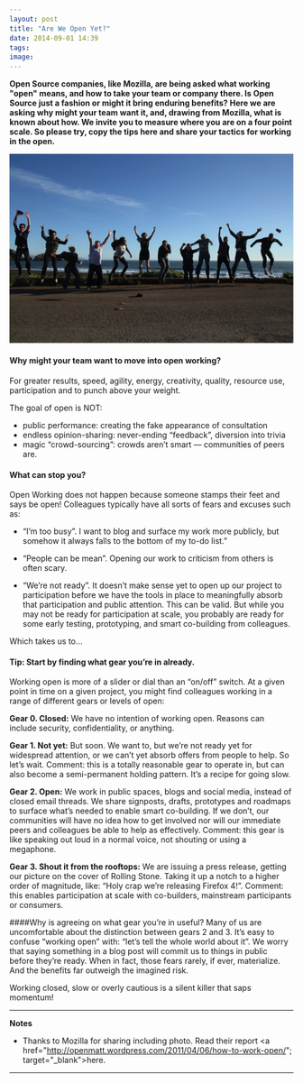 ```yaml
---
layout: post
title: "Are We Open Yet?"
date: 2014-09-01 14:39
tags: 
image:
---
```


**Open Source companies, like Mozilla, are being asked what working "open" means, and how to take your team or company there. Is Open Source just a fashion or might it bring enduring benefits? Here we are asking why might your team want it, and, drawing from Mozilla, what is known about how. We invite you to measure where you are on a four point scale. So please try, copy the tips here and share your tactics for working in the open.**

![](/libb/images/mozilla-leap.png)

#### Why might your team want to move into open working? 
For greater results, speed, agility, energy, creativity, quality, resource use, participation and to punch above your weight.

   The goal of open is NOT:  
   - public performance: creating the fake appearance of consultation   
   - endless opinion-sharing: never-ending “feedback”, diversion into trivia   
   - magic “crowd-sourcing”: crowds aren’t smart — communities of peers are.   

#### What can stop you?
Open Working does not happen because someone stamps their feet and says be open! Colleagues typically have all sorts of fears and excuses such as:

* “I’m too busy”. I want to blog and surface my work more publicly, but somehow it always falls to the bottom of my to-do list.”

* “People can be mean”. Opening our work to criticism from others is often scary.  
* “We’re not ready”.  It doesn’t make sense yet to open up our project to participation before we have the tools in place to meaningfully absorb that participation and public attention. This can be valid. But while you may not be ready for participation at scale, you probably are ready for some early testing, prototyping, and smart co-building from colleagues.   

Which takes us to…

#### Tip: Start by finding what gear you’re in already.
Working open is more of a slider or dial than an “on/off” switch. At a given point in time on a given project, you might find colleagues working in a range of different gears or levels of open:

**Gear 0. Closed:** We have no intention of working open. Reasons can include security, confidentiality, or anything.

**Gear 1. Not yet:** But soon. We want to, but we’re not ready yet for widespread attention, or we can’t yet absorb offers from people to help. So let’s wait. Comment: this is a totally reasonable gear to operate in, but can also become a semi-permanent holding pattern. It’s a recipe for going slow.

**Gear 2. Open:** We work in public spaces, blogs and social media, instead of closed email threads.  We share signposts, drafts, prototypes and roadmaps to surface what’s needed to enable smart co-building. If we don’t, our communities will have no idea how to get involved nor will our immediate peers and colleagues be able to help as effectively. Comment: this gear is like speaking out loud in a normal voice, not shouting or using a megaphone. 

**Gear 3. Shout it from the rooftops:** We are issuing a press release, getting our picture on the cover of Rolling Stone. Taking it up a notch to a higher order of magnitude, like: “Holy crap we’re releasing Firefox 4!”. Comment: this enables participation at scale with co-builders, mainstream participants or consumers. 

####Why is agreeing on what gear you’re in useful? 
Many of us are uncomfortable about the distinction between gears 2 and 3. It’s easy to confuse “working open” with: “let’s tell the whole world about it”.  We worry that saying something in a blog post will commit us to things in public before they’re ready. When in fact, those fears rarely, if ever, materialize. And the benefits far outweigh the imagined risk.  

Working closed, slow or overly cautious is a silent killer that saps momentum!

__________________
<b>Notes</b>  
* Thanks to Mozilla for sharing including photo. Read their report <a href="http://openmatt.wordpress.com/2011/04/06/how-to-work-open/"; target="_blank">here</a>.  

__________________